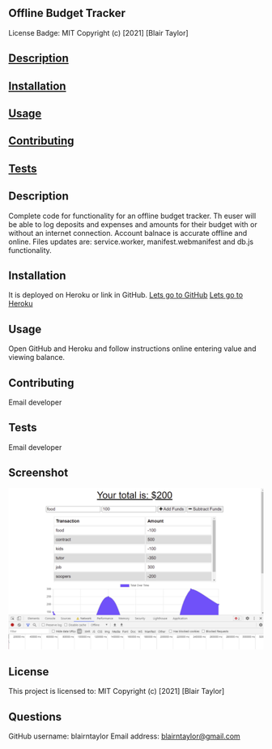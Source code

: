 ## Offline Budget Tracker

License Badge: MIT Copyright (c) [2021] [Blair Taylor]

## [Description](#description)

## [Installation](#installation)

## [Usage](#usage)

## [Contributing](#contribute)

## [Tests](#tests)

## Description

Complete code for functionality for an offline budget tracker. Th euser will be able to log deposits and expenses and amounts for their budget with or without an internet connection. Account balnace is accurate offline and online. Files updates are: service.worker, manifest.webmanifest and db.js functionality.

## Installation

It is deployed on Heroku or link in GitHub.
[Lets go to GitHub](https://blairntaylor.github.io/budget-tracker/)
[Lets go to Heroku]()

## Usage

Open GitHub and Heroku and follow instructions online entering value and viewing balance.

## Contributing

Email developer

## Tests

Email developer

## Screenshot

![Screenshot](./public/screenshot.PNG "Screenshot of Budget Tracker in Offline mode")

## License

This project is licensed to: MIT Copyright (c) [2021] [Blair Taylor]

## Questions

GitHub username: blairntaylor
Email address: [blairntaylor@gmail.com](mailto:blairntaylor@gmail.com)
